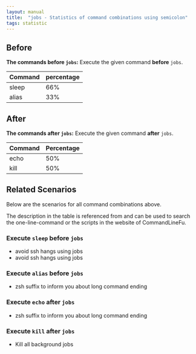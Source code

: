 ```yaml
---
layout: manual
title:  "jobs - Statistics of command combinations using semicolon"
tags: statistic
---
```


## Before

__The commands before `jobs`:__  Execute the given command __before__ `jobs`.

| Command | percentage |
|--------|--------|
| sleep | 66% |
| alias | 33% |



## After

__The commands after `jobs`:__ Execute the given command __after__ `jobs`.

| Command | Percentage | 
|-------|--------|
| echo | 50% |
| kill | 50% |



## Related Scenarios

Below are the scenarios for all command combinations above.

The description in the table is referenced from and can be used to search the one-line-command or the scripts in the website of CommandLineFu.


### Execute `sleep` before `jobs`

- avoid ssh hangs using jobs
- avoid ssh hangs using jobs

            
### Execute `alias` before `jobs`

- zsh suffix to inform you about long command ending

            


### Execute `echo` after `jobs`

- zsh suffix to inform you about long command ending

            
### Execute `kill` after `jobs`

- Kill all background jobs

            
